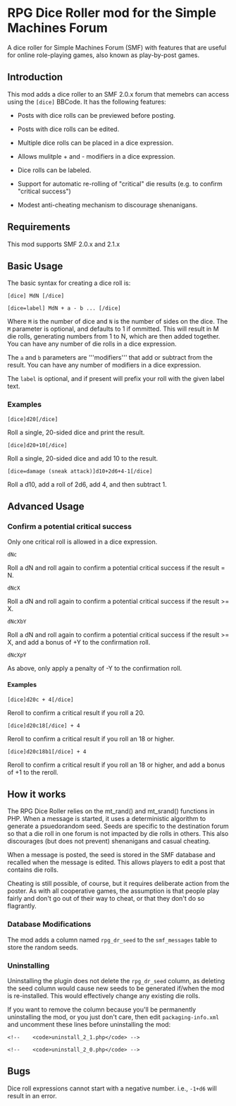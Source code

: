 # RPG Dice Roller mod for the Simple Machines Forum

A dice roller for Simple Machines Forum (SMF) with features that are
useful for online role-playing games, also known as play-by-post games.

## Introduction

This mod adds a dice roller to an SMF 2.0.x forum that memebrs can access
using the `[dice]` BBCode. It has the following features:

 * Posts with dice rolls can be previewed before posting.

 * Posts with dice rolls can be edited.

 * Multiple dice rolls can be placed in a dice expression.

 * Allows mulitple + and - modifiers in a dice expression.

 * Dice rolls can be labeled.

 * Support for automatic re-rolling of "critical" die results (e.g. to confirm
   "critical success")

 * Modest anti-cheating mechanism to discourage shenanigans.

## Requirements

This mod supports SMF 2.0.x and 2.1.x

## Basic Usage

The basic syntax for creating a dice roll is:

```
[dice] MdN [/dice]

[dice=label] MdN + a - b ... [/dice]
```

Where `M` is the number of dice and `N` is the number of sides on the
dice. The `M` parameter is optional, and defaults to 1 if ommitted.
This will result in M die rolls, generating numbers from 1 to N, which
are then added together. You can have any number of die rolls in a
dice expression.

The `a` and `b` parameters are '''modifiers''' that add or subtract from
the result. You can have any number of modifiers in a dice expression.

The `label` is optional, and if present will prefix your roll with the
given label text.

### Examples

```
[dice]d20[/dice]
```

Roll a single, 20-sided dice and print the result.

```
[dice]d20+10[/dice]
```

Roll a single, 20-sided dice and add 10 to the result.

```
[dice=damage (sneak attack)]d10+2d6+4-1[/dice]
```

Roll a d10, add a roll of 2d6, add 4, and then subtract 1.

## Advanced Usage

### Confirm a potential critical success

Only one critical roll is allowed in a dice expression.

```dNc```

Roll a dN and roll again to confirm a potential critical success if 
the result = N.

```dNcX```

Roll a dN and roll again to confirm a potential critical success if 
the result >= X.

```dNcXbY```

Roll a dN and roll again to confirm a potential critical success if
the result >= X, and add a bonus of +Y to the confirmation roll.

```dNcXpY```

As above, only apply a penalty of -Y to the confirmation roll.

#### Examples

```
[dice]d20c + 4[/dice]
```

Reroll to confirm a critical result if you roll a 20.

```
[dice]d20c18[/dice] + 4
```

Reroll to confirm a critical result if you roll an 18 or higher.

```
[dice]d20c18b1[/dice] + 4
```

Reroll to confirm a critical result if you roll an 18 or higher, and
add a bonus of +1 to the reroll.

## How it works

The RPG Dice Roller relies on the mt_rand() and mt_srand() functions
in PHP. When a message is started, it uses a deterministic algorithm
to generate a psuedorandom seed. Seeds are specific to the destination
forum so that a die roll in one forum is not impacted by die rolls in
others. This also discourages (but does not prevent) shenanigans and
casual cheating.

When a message is posted, the seed is stored in the SMF database and
recalled when the message is edited. This allows players to edit a post
that contains die rolls.

Cheating is still possible, of course, but it requires deliberate
action from the poster. As with all cooperative games, the assumption
is that people play fairly and don't go out of their way to cheat, or
that they don't do so flagrantly.

### Database Modifications

The mod adds a column named `rpg_dr_seed` to the `smf_messages` table
to store the random seeds.

### Uninstalling

Uninstalling the plugin does not delete the `rpg_dr_seed` column, as
deleting the seed column would cause new seeds to be generated if/when
the mod is re-installed.  This would effectively change any existing
die rolls.

If you want to remove the column because you'll be permanently
uninstalling the mod, or you just don't care, then edit `packaging-info.xml`
and uncomment these lines before uninstalling the mod:

```
<!--    <code>uninstall_2_1.php</code> -->

<!--    <code>uninstall_2_0.php</code> -->
```

## Bugs

Dice roll expressions cannot start with a negative number. i.e., `-1+d6`
will result in an error.

